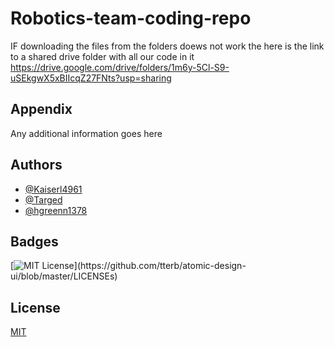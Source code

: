 # Robotics-team-coding-repo

IF downloading the files from the folders doews not work the here is the link to a shared drive folder with all our code in it
https://drive.google.com/drive/folders/1m6y-5Cl-S9-uSEkgwX5xBIIcqZ27FNts?usp=sharing

## Appendix

Any additional information goes here

## Authors

- [@Kaiserl4961](https://www.github.com/kaiserl4961)
- [@Targed](https://github.com/targed)
- [@hgreenn1378](https://github.com/greenn1378)

## Badges

[![MIT License](https://img.shields.io/apm/l/atomic-design-ui.svg?)](https://github.com/tterb/atomic-design-ui/blob/master/LICENSEs)

## License

[MIT](https://choosealicense.com/licenses/mit/)
